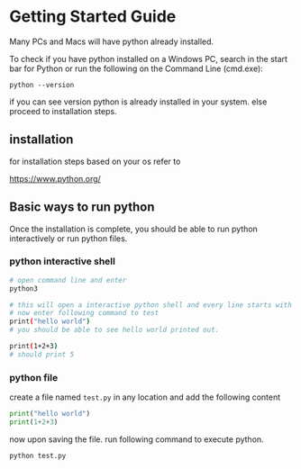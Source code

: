 # Getting Started Guide

Many PCs and Macs will have python already installed.

To check if you have python installed on a Windows PC, search in the start bar for Python or run the following on the Command Line (cmd.exe):
```
python --version
```
if you can see version python is already installed in your system. else proceed to installation steps.


## installation

for installation steps based on your os refer to 

https://www.python.org/




## Basic ways to run python

Once the installation is complete, you should be able to run python interactively or run python files.


### python interactive shell
```sh
# open command line and enter 
python3

# this will open a interactive python shell and every line starts with >>>>
# now enter following command to test
print("hello world")
# you should be able to see hello world printed out.

print(1+2+3)
# should print 5
```

### python file
create a file named `test.py` in any location and add the following content

```python
print("hello world")
print(1+2+3)
```

now upon saving the file. run following command to execute python.

```sh
python test.py
```


